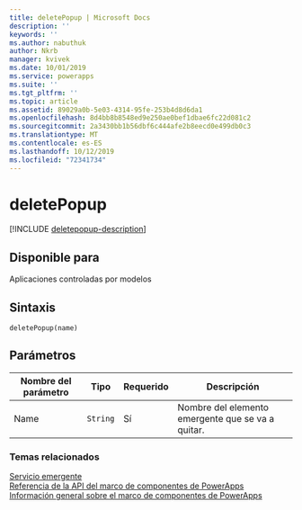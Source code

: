```yaml
---
title: deletePopup | Microsoft Docs
description: ''
keywords: ''
ms.author: nabuthuk
author: Nkrb
manager: kvivek
ms.date: 10/01/2019
ms.service: powerapps
ms.suite: ''
ms.tgt_pltfrm: ''
ms.topic: article
ms.assetid: 89029a0b-5e03-4314-95fe-253b4d8d6da1
ms.openlocfilehash: 8d4bb8b8548ed9e250ae0bef1dbae6fc22d081c2
ms.sourcegitcommit: 2a3430bb1b56dbf6c444afe2b8eecd0e499db0c3
ms.translationtype: MT
ms.contentlocale: es-ES
ms.lasthandoff: 10/12/2019
ms.locfileid: "72341734"
---
```

# <a name="deletepopup"></a>deletePopup

[!INCLUDE [deletepopup-description](includes/deletepopup-description.md)]

## <a name="available-for"></a>Disponible para 

Aplicaciones controladas por modelos

## <a name="syntax"></a>Sintaxis

`deletePopup(name)`

## <a name="parameters"></a>Parámetros

| Nombre del parámetro|Tipo|Requerido|Descripción|
| ------------- |----|--------|-----------|
|Name|`String`|Sí|Nombre del elemento emergente que se va a quitar.|


### <a name="related-topics"></a>Temas relacionados

[Servicio emergente](../popupservice.md)<br/>
[Referencia de la API del marco de componentes de PowerApps](../../reference/index.md)<br/>
[Información general sobre el marco de componentes de PowerApps](../../overview.md)
